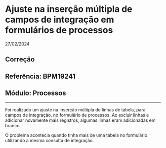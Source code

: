 # Ajuste na inserção múltipla de campos de integração em formulários de processos
27/02/2024
## Correção
## Referência: BPM19241
## Módulo: Processos
***

Foi realizado um ajuste na inserção múltipla de linhas de tabela, para campos de integração, no formulário de processos. Ao excluir linhas e adicionar novamente mais registros, algumas linhas eram adicionadas em branco.

O problema acontecia quando tinha mais de uma tabela no formulário utilizando a mesma consulta de integração.